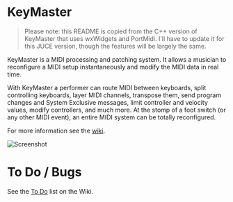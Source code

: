 # KeyMaster

> Please note: this README is copied from the C++ version of KeyMaster that
> uses wxWidgets and PortMidi. I'll have to update it for this JUCE version,
> though the features will be largely the same.

KeyMaster is a MIDI processing and patching system. It allows a musician to
reconfigure a MIDI setup instantaneously and modify the MIDI data in real
time.

With KeyMaster a performer can route MIDI between keyboards, split
controlling keyboards, layer MIDI channels, transpose them, send program
changes and System Exclusive messages, limit controller and velocity values,
modify controllers, and much more. At the stomp of a foot switch (or any
other MIDI event), an entire MIDI system can be totally reconfigured.

For more information see the [wiki](https://github.com/jimm/keymaster/wiki).

![Screenshot](https://raw.githubusercontent.com/wiki/jimm/keymaster/images/km_screen_shot.png)

# To Do / Bugs

See the [To Do](https://github.com/jimm/keymaster/wiki/To-Do) list on the
Wiki.
